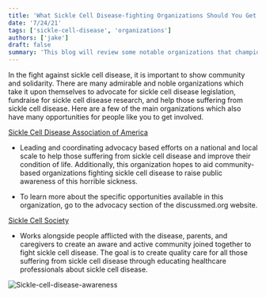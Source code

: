```yaml
---
title: 'What Sickle Cell Disease-fighting Organizations Should You Get Involved in?'
date: '7/24/21'
tags: ['sickle-cell-disease', 'organizations']
authors: ['jake']
draft: false
summary: 'This blog will review some notable organizations that champion the fight against sickle cell disease. The discussion of each organization will be a brief overview of their mission.'
---
```

In the fight against sickle cell disease, it is important to show community and solidarity. There are many admirable and noble organizations which take it upon themselves to advocate for sickle cell disease legislation, fundraise for sickle cell disease research, and help those suffering from sickle cell disease. Here are a few of the main organizations which also have many opportunities for people like you to get involved.

[Sickle Cell Disease Association of America](https://www.sicklecelldisease.org/)

-   Leading and coordinating advocacy based efforts on a national and local scale to help those suffering from sickle cell disease and improve their condition of life. Additionally, this organization hopes to aid community-based organizations fighting sickle cell disease to raise public awareness of this horrible sickness.
    
-   To learn more about the specific opportunities available in this organization, go to the advocacy section of the discussmed.org website.
    

[Sickle Cell Society](https://www.sicklecellsociety.org/)

-   Works alongside people afflicted with the disease, parents, and caregivers to create an aware and active community joined together to fight sickle cell disease. The goal is to create quality care for all those suffering from sickle cell disease through educating healthcare professionals about sickle cell disease.

![Sickle-cell-disease-awareness](https://ldh.la.gov/assets/oph/Center-PHCH/Center-PH/genetic/SickleCell.png)


